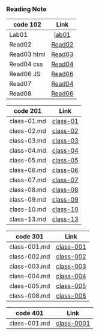 
### Reading Note



| code 102      | Link                                                            |
| ------------- |:---------------------------------------------------------------:|
| Lab01         |[lab01](https://mansoor-kalash.github.io/reading-notes/lab01)    |
|  Read02       |[Read02](https://mansoor-kalash.github.io/reading-notes/Read02)  |
|  Read03 html  |[Read03](https://mansoor-kalash.github.io/reading-notes/Read03)  |
| Read04 css    |[Read04](https://mansoor-kalash.github.io/reading-notes/Read04)  |
| Read06 JS     |[Read06](https://mansoor-kalash.github.io/reading-notes/Read06)  |
| Read07        |[Read04](https://mansoor-kalash.github.io/reading-notes/Read07)  |
| Read08        |[Read06](https://mansoor-kalash.github.io/reading-notes/Read08)  |

| code 201      | Link                                                                        |
| ------------- |:---------------------------------------------------------------------------:|
|   class-01.md |[class-01](https://mansoor-kalash.github.io/reading-notes/class-01)          |
|   class-02.md |[class-02](https://mansoor-kalash.github.io/reading-notes/class-02)          |
|   class-03.md |[class-03](https://mansoor-kalash.github.io/reading-notes/class-03)          |
|   class-04.md |[class-04](https://mansoor-kalash.github.io/reading-notes/class-04)          |
|   class-05.md |[class-05](https://mansoor-kalash.github.io/reading-notes/class-05)          |
|   class-06.md |[class-06](https://mansoor-kalash.github.io/reading-notes/class-06)          |
|   class-07.md |[class-07](https://mansoor-kalash.github.io/reading-notes/class-07)          |
|   class-08.md |[class-08](https://mansoor-kalash.github.io/reading-notes/class-08)          |  
|   class-09.md |[class-09](https://mansoor-kalash.github.io/reading-notes/class-09)          |  
|   class-10.md |[class-10](https://mansoor-kalash.github.io/reading-notes/class-10)          |  
|   class-13.md |[class-13](https://mansoor-kalash.github.io/reading-notes/class-13)          |

| code 301      | Link                                                                        |
| ------------- |:---------------------------------------------------------------------------:|
|  class-001.md |[class-001](https://mansoor-kalash.github.io/reading-notes/class-001)        |
|  class-002.md |[class-002](https://mansoor-kalash.github.io/reading-notes/class-002)        |
|  class-003.md |[class-003](https://mansoor-kalash.github.io/reading-notes/class-003)        |
|  class-004.md |[class-004](https://mansoor-kalash.github.io/reading-notes/class-004)        |
|  class-005.md |[class-005](https://mansoor-kalash.github.io/reading-notes/class-005)        |
|  class-008.md |[class-008](https://mansoor-kalash.github.io/reading-notes/class-008)        |

| code 401      | Link                                                                        |
| ------------- |:---------------------------------------------------------------------------:|
|  class-001.md |[class-0001](https://mansoor-kalash.github.io/reading-notes/class-0001)      |
